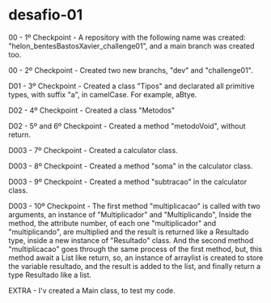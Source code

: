 # desafio-01

00 - 1º Checkpoint - A repository with the following name was created: "helon_bentesBastosXavier_challenge01", and a main branch was created too.

00 - 2º Checkpoint - Created two new branchs, "dev" and "challenge01".

D01 - 3º Checkpoint - Created a class "Tipos" and declarated all primitive types, with suffix "a", in camelCase. For example, aBtye. 

D02 - 4º Checkpoint - Created a class "Metodos"

D02 - 5º and 6º Checkpoint - Created a method "metodoVoid", without return.

D003 - 7º Checkpoint - Created a calculator class.

D003 - 8º Checkpoint - Created a method "soma" in the calculator class.

D003 - 9º Checkpoint - Created a method "subtracao" in the calculator class.

D003 - 10º Checkpoint - The first method "multiplicacao" is called with two arguments, an instance of "Multiplicador" and "Multiplicando",
Inside the method, the attribute number, of each one "multiplicador" and "multiplicando", are multiplied and the result is returned like a Resultado type,
inside a new instance of "Resultado" class. And the second method "multiplicacao" goes through the same process of the first method, but,
this method await a List like return, so, an instance of arraylist is created to store the variable resultado, and the result is added to the list,
and finally return a type Resultado like a list.

EXTRA - I'v created a Main class, to test my code. 

